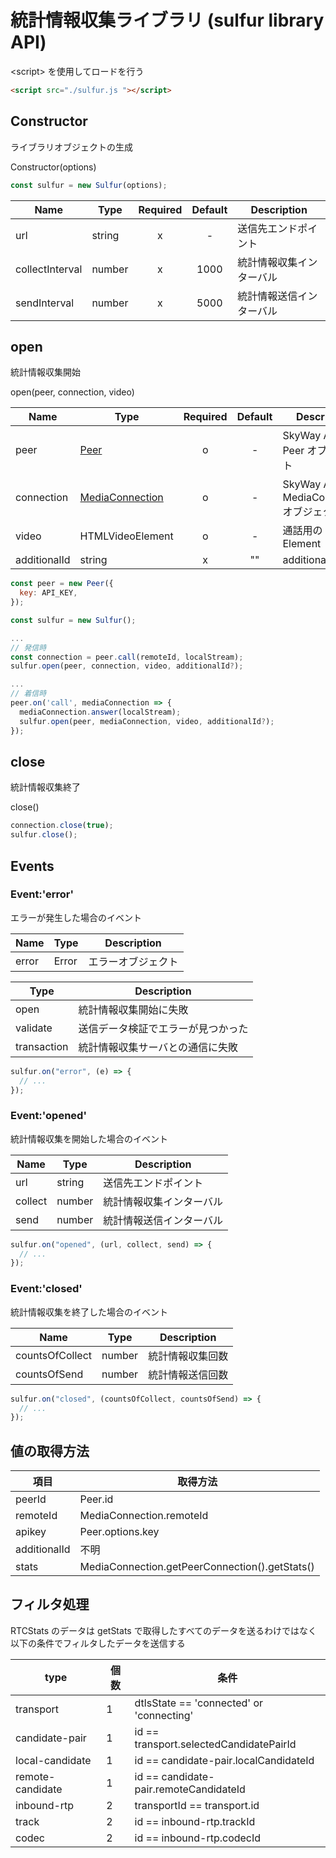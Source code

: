 # 統計情報収集ライブラリ (sulfur library API)

\<script\> を使用してロードを行う

```html
<script src="./sulfur.js "></script>
```

## Constructor

ライブラリオブジェクトの生成

Constructor(options)

```javascript
const sulfur = new Sulfur(options);
```

| Name            | Type   | Required | Default | Description              |
| --------------- | ------ | :------: | :-----: | ------------------------ |
| url             | string |    x     |    -    | 送信先エンドポイント     |
| collectInterval | number |    x     |  1000   | 統計情報収集インターバル |
| sendInterval    | number |    x     |  5000   | 統計情報送信インターバル |

## open

統計情報収集開始

open(peer, connection, video)

| Name         | Type                                                                                        | Required | Default | Description                                |
| ------------ | ------------------------------------------------------------------------------------------- | :------: | :-----: | ------------------------------------------ |
| peer         | [Peer](https://webrtc.ecl.ntt.com/api-reference/javascript.html#peer)                       |    o     |    -    | SkyWay API の Peer オブジェクト            |
| connection   | [MediaConnection](https://webrtc.ecl.ntt.com/api-reference/javascript.html#mediaconnection) |    o     |    -    | SkyWay API の MediaConnection オブジェクト |
| video        | HTMLVideoElement                                                                            |    o     |    -    | 通話用の Video Element                     |
| additionalId | string                                                                                      |    x     |   ""    | additional ID                              |

```javascript
const peer = new Peer({
  key: API_KEY,
});

const sulfur = new Sulfur();

...
// 発信時
const connection = peer.call(remoteId, localStream);
sulfur.open(peer, connection, video, additionalId?);

...
// 着信時
peer.on('call', mediaConnection => {
  mediaConnection.answer(localStream);
  sulfur.open(peer, mediaConnection, video, additionalId?);
});
```

## close

統計情報収集終了

close()

```javascript
connection.close(true);
sulfur.close();
```

## Events

### Event:'error'

エラーが発生した場合のイベント

| Name  | Type  | Description        |
| ----- | ----- | ------------------ |
| error | Error | エラーオブジェクト |

| Type        | Description                        |
| ----------- | ---------------------------------- |
| open        | 統計情報収集開始に失敗             |
| validate    | 送信データ検証でエラーが見つかった |
| transaction | 統計情報収集サーバとの通信に失敗   |

```javascript
sulfur.on("error", (e) => {
  // ...
});
```

### Event:'opened'

統計情報収集を開始した場合のイベント

| Name    | Type   | Description              |
| ------- | ------ | ------------------------ |
| url     | string | 送信先エンドポイント     |
| collect | number | 統計情報収集インターバル |
| send    | number | 統計情報送信インターバル |

```javascript
sulfur.on("opened", (url, collect, send) => {
  // ...
});
```

### Event:'closed'

統計情報収集を終了した場合のイベント

| Name            | Type   | Description      |
| --------------- | ------ | ---------------- |
| countsOfCollect | number | 統計情報収集回数 |
| countsOfSend    | number | 統計情報送信回数 |

```javascript
sulfur.on("closed", (countsOfCollect, countsOfSend) => {
  // ...
});
```

## 値の取得方法

| 項目         | 取得方法                                       |
| ------------ | ---------------------------------------------- |
| peerId       | Peer.id                                        |
| remoteId     | MediaConnection.remoteId                       |
| apikey       | Peer.options.key                               |
| additionalId | 不明                                           |
| stats        | MediaConnection.getPeerConnection().getStats() |

## フィルタ処理

RTCStats のデータは getStats で取得したすべてのデータを送るわけではなく以下の条件でフィルタしたデータを送信する

| type             | 個数 | 条件                                     |
| ---------------- | ---- | ---------------------------------------- |
| transport        | 1    | dtlsState == 'connected' or 'connecting' |
| candidate-pair   | 1    | id == transport.selectedCandidatePairId  |
| local-candidate  | 1    | id == candidate-pair.localCandidateId    |
| remote-candidate | 1    | id == candidate-pair.remoteCandidateId   |
| inbound-rtp      | 2    | transportId == transport.id              |
| track            | 2    | id == inbound-rtp.trackId                |
| codec            | 2    | id == inbound-rtp.codecId                |
